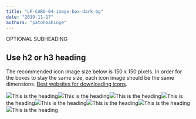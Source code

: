```yaml
---
title: "LP-CARD-04-image-box-dark-bg"
date: "2019-11-17"
authors: "patohmahinge"
---
```


OPTIONAL SUBHEADING

## Use h2 or h3 heading

The recommended icon image size below is 150 x 150 pixels. In order for the boxes to stay the same size, each icon image should be the same dimensions. [Best websites for downloading icons](https://launchparty.org/download-royalty-free-icons-for-your-website/).

![](images/insert-icon-50.png)This is the heading![](images/insert-icon-50.png)This is the heading![](images/insert-icon-50.png)This is the heading![](images/insert-icon-50.png)This is the heading![](images/insert-icon-white-50.png)This is the heading![](images/insert-icon-white-50.png)This is the heading![](images/insert-icon-white-50.png)This is the heading![](images/insert-icon-white-50.png)This is the heading
